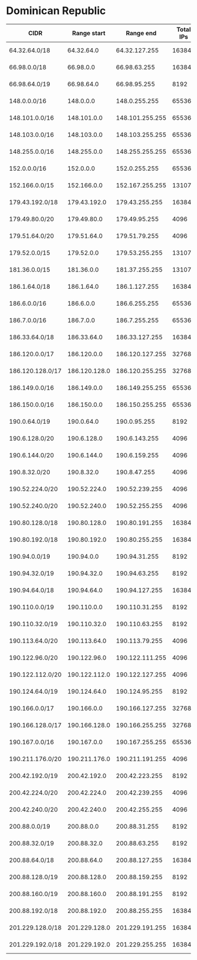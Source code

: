# Dominican Republic

CIDR               | Range start     | Range end       | Total IPs  | Assign date | Owner
------------------ | --------------- | --------------- | ---------- | ----------- | -----
64.32.64.0/18      | 64.32.64.0      | 64.32.127.255   | 16384      | 2001-02-06  | 
66.98.0.0/18       | 66.98.0.0       | 66.98.63.255    | 16384      | 2001-04-06  | 
66.98.64.0/19      | 66.98.64.0      | 66.98.95.255    | 8192       | 2001-04-06  | 
148.0.0.0/16       | 148.0.0.0       | 148.0.255.255   | 65536      | 2014-04-14  | 
148.101.0.0/16     | 148.101.0.0     | 148.101.255.255 | 65536      | 2014-04-14  | 
148.103.0.0/16     | 148.103.0.0     | 148.103.255.255 | 65536      | 2014-05-27  | 
148.255.0.0/16     | 148.255.0.0     | 148.255.255.255 | 65536      | 2014-04-14  | 
152.0.0.0/16       | 152.0.0.0       | 152.0.255.255   | 65536      | 2014-04-14  | 
152.166.0.0/15     | 152.166.0.0     | 152.167.255.255 | 131072     | 2014-05-28  | 
179.43.192.0/18    | 179.43.192.0    | 179.43.255.255  | 16384      | 2013-09-30  | 
179.49.80.0/20     | 179.49.80.0     | 179.49.95.255   | 4096       | 2013-05-20  | 
179.51.64.0/20     | 179.51.64.0     | 179.51.79.255   | 4096       | 2014-01-20  | 
179.52.0.0/15      | 179.52.0.0      | 179.53.255.255  | 131072     | 2013-03-07  | 
181.36.0.0/15      | 181.36.0.0      | 181.37.255.255  | 131072     | 2011-02-18  | 
186.1.64.0/18      | 186.1.64.0      | 186.1.127.255   | 16384      | 2011-06-08  | 
186.6.0.0/16       | 186.6.0.0       | 186.6.255.255   | 65536      | 2010-06-17  | 
186.7.0.0/16       | 186.7.0.0       | 186.7.255.255   | 65536      | 2011-07-12  | 
186.33.64.0/18     | 186.33.64.0     | 186.33.127.255  | 16384      | 2012-03-29  | 
186.120.0.0/17     | 186.120.0.0     | 186.120.127.255 | 32768      | 2009-07-15  | 
186.120.128.0/17   | 186.120.128.0   | 186.120.255.255 | 32768      | 2010-03-18  | 
186.149.0.0/16     | 186.149.0.0     | 186.149.255.255 | 65536      | 2011-06-24  | 
186.150.0.0/16     | 186.150.0.0     | 186.150.255.255 | 65536      | 2013-06-03  | 
190.0.64.0/19      | 190.0.64.0      | 190.0.95.255    | 8192       | 2006-07-20  | 
190.6.128.0/20     | 190.6.128.0     | 190.6.143.255   | 4096       | 2006-05-11  | 
190.6.144.0/20     | 190.6.144.0     | 190.6.159.255   | 4096       | 2007-04-16  | 
190.8.32.0/20      | 190.8.32.0      | 190.8.47.255    | 4096       | 2007-05-14  | 
190.52.224.0/20    | 190.52.224.0    | 190.52.239.255  | 4096       | 2008-03-13  | 
190.52.240.0/20    | 190.52.240.0    | 190.52.255.255  | 4096       | 2008-12-09  | 
190.80.128.0/18    | 190.80.128.0    | 190.80.191.255  | 16384      | 2006-10-19  | 
190.80.192.0/18    | 190.80.192.0    | 190.80.255.255  | 16384      | 2007-04-12  | 
190.94.0.0/19      | 190.94.0.0      | 190.94.31.255   | 8192       | 2007-04-16  | 
190.94.32.0/19     | 190.94.32.0     | 190.94.63.255   | 8192       | 2008-07-02  | 
190.94.64.0/18     | 190.94.64.0     | 190.94.127.255  | 16384      | 2008-07-02  | 
190.110.0.0/19     | 190.110.0.0     | 190.110.31.255  | 8192       | 2008-09-10  | 
190.110.32.0/19    | 190.110.32.0    | 190.110.63.255  | 8192       | 2009-08-21  | 
190.113.64.0/20    | 190.113.64.0    | 190.113.79.255  | 4096       | 2014-04-30  | 
190.122.96.0/20    | 190.122.96.0    | 190.122.111.255 | 4096       | 2009-05-14  | 
190.122.112.0/20   | 190.122.112.0   | 190.122.127.255 | 4096       | 2011-02-25  | 
190.124.64.0/19    | 190.124.64.0    | 190.124.95.255  | 8192       | 2010-02-11  | 
190.166.0.0/17     | 190.166.0.0     | 190.166.127.255 | 32768      | 2007-07-16  | 
190.166.128.0/17   | 190.166.128.0   | 190.166.255.255 | 32768      | 2008-02-28  | 
190.167.0.0/16     | 190.167.0.0     | 190.167.255.255 | 65536      | 2008-12-04  | 
190.211.176.0/20   | 190.211.176.0   | 190.211.191.255 | 4096       | 2013-06-20  | 
200.42.192.0/19    | 200.42.192.0    | 200.42.223.255  | 8192       | 2002-05-29  | 
200.42.224.0/20    | 200.42.224.0    | 200.42.239.255  | 4096       | 2004-06-04  | 
200.42.240.0/20    | 200.42.240.0    | 200.42.255.255  | 4096       | 2005-06-08  | 
200.88.0.0/19      | 200.88.0.0      | 200.88.31.255   | 8192       | 2002-08-21  | 
200.88.32.0/19     | 200.88.32.0     | 200.88.63.255   | 8192       | 2003-02-17  | 
200.88.64.0/18     | 200.88.64.0     | 200.88.127.255  | 16384      | 2003-05-30  | 
200.88.128.0/19    | 200.88.128.0    | 200.88.159.255  | 8192       | 2004-03-24  | 
200.88.160.0/19    | 200.88.160.0    | 200.88.191.255  | 8192       | 2005-08-05  | 
200.88.192.0/18    | 200.88.192.0    | 200.88.255.255  | 16384      | 2004-10-29  | 
201.229.128.0/18   | 201.229.128.0   | 201.229.191.255 | 16384      | 2005-12-05  | 
201.229.192.0/18   | 201.229.192.0   | 201.229.255.255 | 16384      | 2006-06-07  | 
